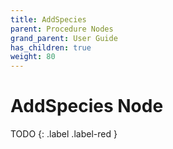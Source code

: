 ```yaml
---
title: AddSpecies
parent: Procedure Nodes
grand_parent: User Guide
has_children: true
weight: 80
---
```

# AddSpecies Node

TODO
{: .label .label-red }
